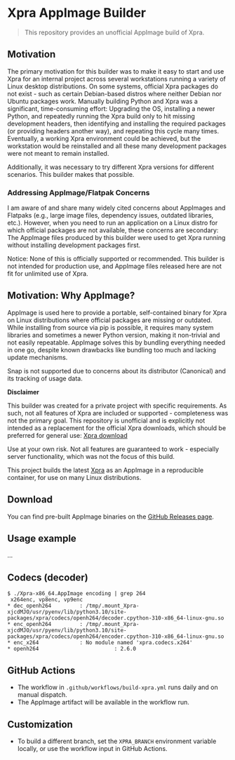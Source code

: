 # Xpra AppImage Builder

> This repository provides an unofficial AppImage build of Xpra.

## Motivation

The primary motivation for this builder was to make it easy to start and use Xpra for an internal project across several workstations running a variety of Linux desktop distributions.
On some systems, official Xpra packages do not exist - such as certain Debian-based distros where neither Debian nor Ubuntu packages work.
Manually building Python and Xpra was a significant, time-consuming effort: Upgrading the OS, installing a newer Python, and repeatedly running the Xpra build only to hit missing development headers, then identifying and installing the required packages (or providing headers another way), and repeating this cycle many times. Eventually, a working Xpra environment could be achieved, but the workstation would be reinstalled and all these many development packages were not meant to remain installed.

Additionally, it was necessary to try different Xpra versions for different scenarios. This builder makes that possible.

### Addressing AppImage/Flatpak Concerns

I am aware of and share many widely cited concerns about AppImages and Flatpaks (e.g., large image files, dependency issues, outdated libraries, etc.). However, when you need to run an application on a Linux distro for which official packages are not available, these concerns are secondary: The AppImage files produced by this builder were used to get Xpra running without installing development packages first.

Notice: None of this is officially supported or recommended. This builder is not intended for production use, and AppImage files released here are not fit for unlimited use of Xpra.

## Motivation: Why AppImage?

AppImage is used here to provide a portable, self-contained binary for Xpra on Linux distributions where official packages are missing or outdated. While installing from source via pip is possible, it requires many system libraries and sometimes a newer Python version, making it non-trivial and not easily repeatable. AppImage solves this by bundling everything needed in one go, despite known drawbacks like bundling too much and lacking update mechanisms.

Snap is not supported due to concerns about its distributor (Canonical) and its tracking of usage data.

**Disclaimer**

This builder was created for a private project with specific requirements. As such, not all features of Xpra are included or supported - completeness was not the primary goal. This repository is unofficial and is explicitly not intended as a replacement for the official Xpra downloads, which should be preferred for general use:
[Xpra download](https://github.com/Xpra-org/xpra/wiki/Download#-for-rpm-distributions)

Use at your own risk. Not all features are guaranteed to work - especially server functionality, which was not the focus of this build.

This project builds the latest [Xpra](https://github.com/Xpra-org/xpra) as an AppImage in a reproducible container, for use on many Linux distributions.

## Download

You can find pre-built AppImage binaries on the [GitHub Releases page](https://github.com/c0xc/xpra-appimage-builder/releases).

## Usage example

...

## Codecs (decoder)

```
$ ./Xpra-x86_64.AppImage encoding | grep 264
 x264enc, vp8enc, vp9enc
* dec_openh264         : /tmp/.mount_Xpra-xjcdMJO/usr/pyenv/lib/python3.10/site-packages/xpra/codecs/openh264/decoder.cpython-310-x86_64-linux-gnu.so
* enc_openh264         : /tmp/.mount_Xpra-xjcdMJO/usr/pyenv/lib/python3.10/site-packages/xpra/codecs/openh264/encoder.cpython-310-x86_64-linux-gnu.so
* enc_x264             : No module named 'xpra.codecs.x264'
* openh264                        : 2.6.0
```

## GitHub Actions

- The workflow in `.github/workflows/build-xpra.yml` runs daily and on manual dispatch.
- The AppImage artifact will be available in the workflow run.

## Customization

- To build a different branch, set the `XPRA_BRANCH` environment variable locally, or use the workflow input in GitHub Actions.


